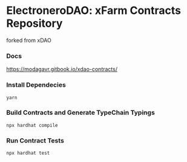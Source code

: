 # ElectroneroDAO: xFarm Contracts Repository
forked from xDAO
### Docs

https://modagavr.gitbook.io/xdao-contracts/

### Install Dependecies

`yarn`

### Build Contracts and Generate TypeChain Typings

`npx hardhat compile`

### Run Contract Tests

`npx hardhat test`
